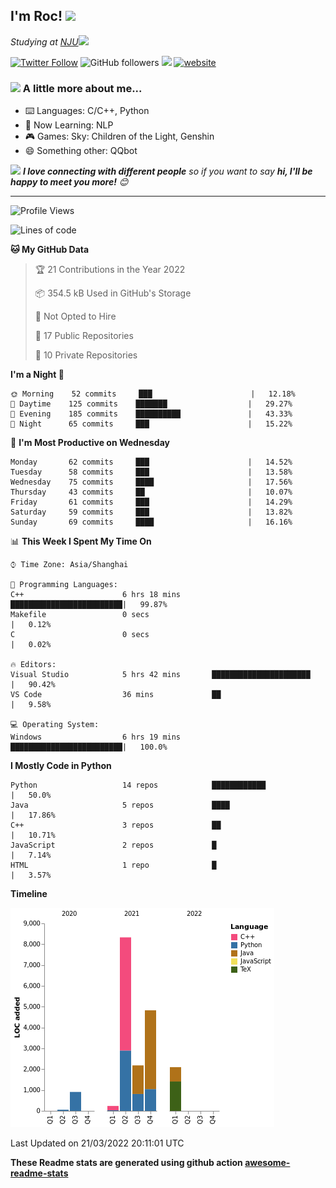 <!-- <img align='right' src="https://media.giphy.com/media/M9gbBd9nbDrOTu1Mqx/giphy.gif" width="230"> -->
<h2>I'm Roc! <img src="https://media.giphy.com/media/12oufCB0MyZ1Go/giphy.gif" width="50"></h2>
<p><em>Studying at <a href="http://www.nju.edu.cn">NJU</a><img src="https://media.giphy.com/media/WUlplcMpOCEmTGBtBW/giphy.gif" width="50"> 
</em></p>

[![Twitter Follow](https://img.shields.io/twitter/follow/Roc78862980?label=Follow)](https://twitter.com/intent/follow?screen_name=Roc78862980)
![GitHub followers](https://img.shields.io/github/followers/roc136?label=Follow&style=social)
![](https://visitor-badge.glitch.me/badge?page_id=Roc136.Roc136)
[![website](https://img.shields.io/badge/Website-46a2f1.svg?&style=flat-square&logo=Google-Chrome&logoColor=white&link=https://blog.roc136.top)](https://blog.roc136.top)
<!-- ![Waka Readme](https://github.com/anmol098/anmol098/workflows/Waka%20Readme/badge.svg) -->
<!-- [![Linkedin: anmol](https://img.shields.io/badge/-anmol-blue?style=flat-square&logo=Linkedin&logoColor=white&link=https://www.linkedin.com/in/anmol-p-singh/)](https://www.linkedin.com/in/anmol-p-singh/) -->

### <img src="https://media.giphy.com/media/VgCDAzcKvsR6OM0uWg/giphy.gif" width="50"> A little more about me...  

- ⌨️ Languages: C/C++, Python
- 🌱 Now Learning: NLP
- 🎮 Games: Sky: Children of the Light, Genshin
- 😄 Something other: QQbot

<img src="https://media.giphy.com/media/LnQjpWaON8nhr21vNW/giphy.gif" width="60"> <em><b>I love connecting with different people</b> so if you want to say <b>hi, I'll be happy to meet you more!</b> 😊</em>

---
<!--START_SECTION:waka-->
![Profile Views](http://img.shields.io/badge/Profile%20Views-6-blue)

![Lines of code](https://img.shields.io/badge/From%20Hello%20World%20I%27ve%20Written-19%20Thousand%20lines%20of%20code-blue)

**🐱 My GitHub Data** 

> 🏆 21 Contributions in the Year 2022
 > 
> 📦 354.5 kB Used in GitHub's Storage 
 > 
> 🚫 Not Opted to Hire
 > 
> 📜 17 Public Repositories 
 > 
> 🔑 10 Private Repositories  
 > 
**I'm a Night 🦉** 

```text
🌞 Morning    52 commits     ███                      |   12.18% 
🌆 Daytime    125 commits    ███████                  |   29.27% 
🌃 Evening    185 commits    ██████████               |   43.33% 
🌙 Night      65 commits     ███                      |   15.22%

```
📅 **I'm Most Productive on Wednesday** 

```text
Monday       62 commits     ███                      |   14.52% 
Tuesday      58 commits     ███                      |   13.58% 
Wednesday    75 commits     ████                     |   17.56% 
Thursday     43 commits     ██                       |   10.07% 
Friday       61 commits     ███                      |   14.29% 
Saturday     59 commits     ███                      |   13.82% 
Sunday       69 commits     ████                     |   16.16%

```


📊 **This Week I Spent My Time On** 

```text
⌚︎ Time Zone: Asia/Shanghai

💬 Programming Languages: 
C++                      6 hrs 18 mins       █████████████████████████|   99.87% 
Makefile                 0 secs                                       |   0.12% 
C                        0 secs                                       |   0.02%

🔥 Editors: 
Visual Studio            5 hrs 42 mins       ██████████████████████   |   90.42% 
VS Code                  36 mins             ██                       |   9.58%

💻 Operating System: 
Windows                  6 hrs 19 mins       █████████████████████████|   100.0%

```

**I Mostly Code in Python** 

```text
Python                   14 repos            ████████████             |   50.0% 
Java                     5 repos             ████                     |   17.86% 
C++                      3 repos             ██                       |   10.71% 
JavaScript               2 repos             █                        |   7.14% 
HTML                     1 repo              █                        |   3.57%

```


**Timeline**

![Chart not found](https://raw.githubusercontent.com/Roc136/Roc136/master/charts/bar_graph.png) 


 Last Updated on 21/03/2022 20:11:01 UTC
<!--END_SECTION:waka-->

**These Readme stats are generated using github action [awesome-readme-stats](https://github.com/Roc136/waka-readme-stats)**
